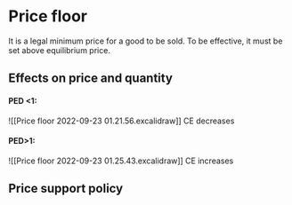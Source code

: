 # Price floor
It is a legal minimum price for a good to be sold. To be effective, it must be set above equilibrium price. 

## Effects on price and quantity
#### PED <1:
![[Price floor 2022-09-23 01.21.56.excalidraw]]
CE decreases
#### PED>1:
![[Price floor 2022-09-23 01.25.43.excalidraw]]
CE increases

## Price support policy
